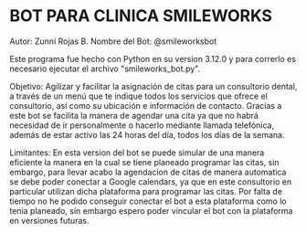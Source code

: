 # BOT PARA CLINICA SMILEWORKS

Autor: Zunni Rojas B.
Nombre del Bot: @smileworksbot

Este programa fue hecho con Python en su version 3.12.0 y para correrlo es necesario ejecutar el archivo "smileworks_bot.py".

Objetivo:
Agilizar y facilitar la asignación de citas para un consultorio dental, a través de un menú que te indique todos los servicios que ofrece el consultorio, así como su ubicación e información de contacto.
Gracias a este bot se facilita la manera de agendar una cita ya que no habrá necesidad de ir personalmente o hacerlo mediante llamada telefónica, además de estar activo las 24 horas del día, todos los días de la semana.

Limitantes:
En esta version del bot se puede simular de una manera eficiente la manera en la cual se tiene planeado programar las citas, sin embargo, para llevar acabo la agendacion de citas de manera automatica se debe poder conectar a Google calendars, ya que en este consultorio en particular utilizan dicha plataforma para programar las citas. Por falta de tiempo no he podido conseguir conectar el bot a esta plataforma como lo tenia planeado, sin embargo espero poder vincular el bot con la plataforma en versiones futuras.
